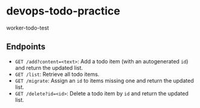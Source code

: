 # devops-todo-practice
worker-todo-test

## Endpoints

- `GET /add?content=<text>`: Add a todo item (with an autogenerated `id`) and return the updated list.
- `GET /list`: Retrieve all todo items.
- `GET /migrate`: Assign an `id` to items missing one and return the updated list.
- `GET /delete?id=<id>`: Delete a todo item by `id` and return the updated list.
